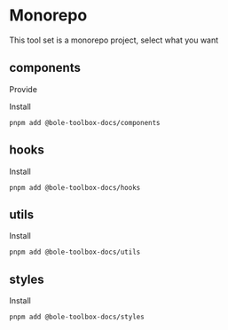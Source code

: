 # Monorepo

This tool set is a monorepo project, select what you want

## components

Provide 

Install
```shell
pnpm add @bole-toolbox-docs/components
```

## hooks
Install
```shell
pnpm add @bole-toolbox-docs/hooks
```


## utils
Install
```shell
pnpm add @bole-toolbox-docs/utils
```

## styles
Install
```shell
pnpm add @bole-toolbox-docs/styles
```